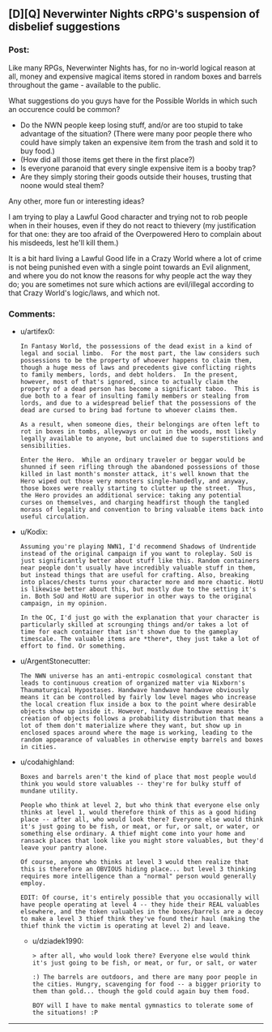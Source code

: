 ## [D][Q] Neverwinter Nights cRPG's suspension of disbelief suggestions

### Post:

Like many RPGs, Neverwinter Nights has, for no in-world logical reason at all, money and expensive magical items stored in random boxes and barrels throughout the game - available to the public.

What suggestions do you guys have for the Possible Worlds in which such an occurence could be common?

* Do the NWN people keep losing stuff, and/or are too stupid to take advantage of the situation? (There were many poor people there who could have simply taken an expensive item from the trash and sold it to buy food.)
* (How did all those items get there in the first place?)
* Is everyone paranoid that every single expensive item is a booby trap?
* Are they simply storing their goods outside their houses, trusting that noone would steal them?

Any other, more fun or interesting ideas?

I am trying to play a Lawful Good character and trying not to rob people when in their houses, even if they do not react to thievery (my justification for that one: they are too afraid of the Overpowered Hero to complain about his misdeeds, lest he'll kill them.)

It is a bit hard living a Lawful Good life in a Crazy World where a lot of crime is not being punished even with a single point towards an Evil alignment, and where you do not know the reasons for why people act the way they do; you are sometimes not sure which actions are evil/illegal according to that Crazy World's logic/laws, and which not.

### Comments:

- u/artifex0:
  ```
  In Fantasy World, the possessions of the dead exist in a kind of legal and social limbo.  For the most part, the law considers such possessions to be the property of whoever happens to claim them, though a huge mess of laws and precedents give conflicting rights to family members, lords, and debt holders.  In the present, however, most of that's ignored, since to actually claim the property of a dead person has become a significant taboo.  This is due both to a fear of insulting family members or stealing from lords, and due to a widespread belief that the possessions of the dead are cursed to bring bad fortune to whoever claims them.

  As a result, when someone dies, their belongings are often left to rot in boxes in tombs, alleyways or out in the woods, most likely legally available to anyone, but unclaimed due to superstitions and sensibilities.

  Enter the Hero.  While an ordinary traveler or beggar would be shunned if seen rifling through the abandoned possessions of those killed in last month's monster attack, it's well known that the Hero wiped out those very monsters single-handedly, and anyway, those boxes were really starting to clutter up the street.  Thus, the Hero provides an additional service: taking any potential curses on themselves, and charging headfirst though the tangled morass of legality and convention to bring valuable items back into useful circulation.
  ```

- u/Kodix:
  ```
  Assuming you're playing NWN1, I'd recommend Shadows of Undrentide instead of the original campaign if you want to roleplay. SoU is just significantly better about stuff like this. Random containers near people don't usually have incredibly valuable stuff in them, but instead things that are useful for crafting. Also, breaking into places/chests turns your character more and more chaotic. HotU is likewise better about this, but mostly due to the setting it's in. Both SoU and HotU are superior in other ways to the original campaign, in my opinion.

  In the OC, I'd just go with the explanation that your character is particularly skilled at scrounging things and/or takes a lot of time for each container that isn't shown due to the gameplay timescale. The valuable items are *there*, they just take a lot of effort to find. Or something.
  ```

- u/ArgentStonecutter:
  ```
  The NWN universe has an anti-entropic cosmological constant that leads to continuous creation of organized matter via Nixborn's Thaumaturgical Hypostases. Handwave handwave handwave obviously means it can be controlled by fairly low level mages who increase the local creation flux inside a box to the point where desirable objects show up inside it. However, handwave handwave means the creation of objects follows a probability distribution that means a lot of them don't materialize where they want, but show up in enclosed spaces around where the mage is working, leading to the random appearance of valuables in otherwise empty barrels and boxes in cities.
  ```

- u/codahighland:
  ```
  Boxes and barrels aren't the kind of place that most people would think you would store valuables -- they're for bulky stuff of mundane utility.

  People who think at level 2, but who think that everyone else only thinks at level 1, would therefore think of this as a good hiding place -- after all, who would look there? Everyone else would think it's just going to be fish, or meat, or fur, or salt, or water, or something else ordinary. A thief might come into your home and ransack places that look like you might store valuables, but they'd leave your pantry alone.

  Of course, anyone who thinks at level 3 would then realize that this is therefore an OBVIOUS hiding place... but level 3 thinking requires more intelligence than a "normal" person would generally employ.

  EDIT: Of course, it's entirely possible that you occasionally will have people operating at level 4 -- they hide their REAL valuables elsewhere, and the token valuables in the boxes/barrels are a decoy to make a level 3 thief think they've found their haul (making the thief think the victim is operating at level 2) and leave.
  ```

  - u/dziadek1990:
    ```
    > after all, who would look there? Everyone else would think it's just going to be fish, or meat, or fur, or salt, or water

    :) The barrels are outdoors, and there are many poor people in the cities. Hungry, scavenging for food -- a bigger priority to them than gold... though the gold could again buy them food.

    BOY will I have to make mental gymnastics to tolerate some of the situations! :P
    ```

---

